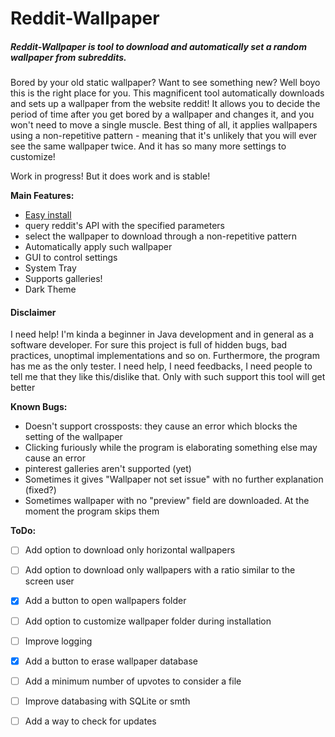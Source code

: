 Reddit-Wallpaper
======
##### Reddit-Wallpaper is tool to download and automatically set a random wallpaper from subreddits.
Bored by your old static wallpaper? Want to see something new? Well boyo this is the right place for you. 
This magnificent tool automatically downloads and sets up a wallpaper from the website reddit!
It allows you to decide the period of time after you get bored by a wallpaper and changes it, and you won't need to move a single muscle.
Best thing of all, it applies wallpapers using a non-repetitive pattern - meaning that it's unlikely that you will ever see the same wallpaper twice.
And it has so many more settings to customize!

Work in progress! But it does work and is stable!

**Main Features:**
- [Easy install](https://github.com/Mamiglia/Reddit-Wallpaper/blob/main/Installation.md)
- query reddit's API with the specified parameters
- select the wallpaper to download through a non-repetitive pattern
- Automatically apply such wallpaper 
- GUI to control settings
- System Tray
- Supports galleries!
- Dark Theme

#### Disclaimer
I need help! I'm kinda a beginner in Java development and in general as a software developer. For sure this project is full of hidden bugs, bad practices, unoptimal implementations and so on. Furthermore, the program has me as the only tester.
I need help, I need feedbacks, I need people to tell me that they like this/dislike that. Only with such support this tool will get better

**Known Bugs:**
- Doesn't support crossposts: they cause an error which blocks the setting of the wallpaper
- Clicking furiously while the program is elaborating something else may cause an error
- pinterest galleries aren't supported (yet)
- Sometimes it gives "Wallpaper not set issue" with no further explanation (fixed?)
- Sometimes wallpaper with no "preview" field are downloaded. At the moment the program skips them

**ToDo:**
- [ ] Add option to download only horizontal wallpapers
- [ ] Add option to download only wallpapers with a ratio similar to the screen user
- [x] Add a button to open wallpapers folder
- [ ] Add option to customize wallpaper folder during installation
- [ ] Improve logging
- [x] Add a button to erase wallpaper database 
- [ ] Add a minimum number of upvotes to consider a file
- [ ] Improve databasing with SQLite or smth
- [ ] Add a way to check for updates


